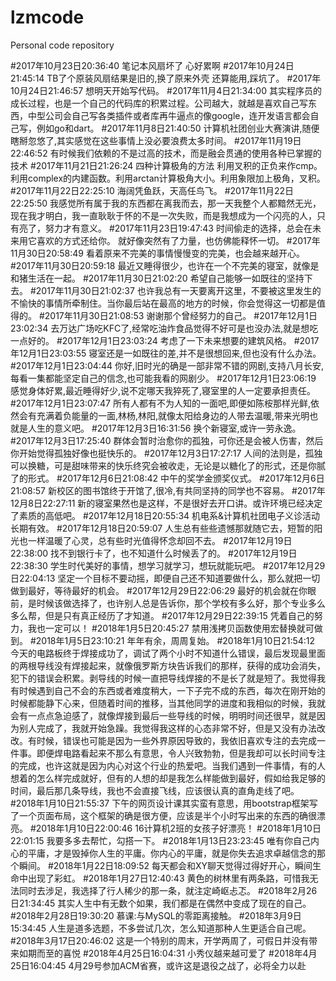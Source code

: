 # lzmcode
Personal code repository 

#2017年10月23日20:36:40 笔记本风扇坏了 心好累啊
#2017年10月24日21:45:14 TB了个原装风扇结果是旧的,换了原来外壳 还算能用,踩坑了。
#2017年10月24日21:46:57 想明天开始写代码。
#2017年11月4日21:34:00 其实程序员的成长过程，也是一个自己的代码库的积累过程。公司越大，就越是喜欢自己写东西，中型公司会自己写各类插件或者库再牛逼点的像google，连开发语言都会自己写，例如go和dart。
#2017年11月8日21:40:50 计算机社团创业大赛演讲,随便瞎掰忽悠了,其实感觉在这些事情上没必要浪费太多时间。
#2017年11月19日22:46:52 有时候我们依赖的不是过高的技术，而是融会贯通的使用各种已掌握的技术
#2017年11月21日21:26:24 四种计算极角的方法 利用叉积的正负来作cmp。利用complex的内建函数。利用arctan计算极角大小。利用象限加上极角，叉积。
#2017年11月22日22:25:10 海阔凭鱼跃，天高任鸟飞。
#2017年11月22日22:25:50 我感觉所有属于我的东西都在离我而去，那一天我整个人都黯然无光，现在我才明白，我一直耿耿于怀的不是一次失败，而是我想成为一个闪亮的人，只有亮了，努力才有意义。
#2017年11月23日19:47:43 时间偷走的选择，总会在未来用它喜欢的方式还给你。  就好像突然有了力量，也仿佛能释怀一切。
#2017年11月30日20:58:49 看着原来不完美的事情慢慢变的完美，也会越来越开心。
#2017年11月30日20:59:18 最近又睡得很少，也许在一个不完美的寝室，就像是和猪生活在一起。
#2017年11月30日21:02:20 希望自己能够一如既往的坚持下去。
#2017年11月30日21:02:37 也许我总有一天要离开这里，不要被这里发生的不愉快的事情所牵制住。当你最后站在最高的地方的时候，你会觉得这一切都是值得的。
#2017年11月30日21:08:53 谢谢那个曾经努力的自己。
#2017年12月1日23:02:34 去万达广场吃KFC了,经常吃油炸食品觉得不好可是也没办法,就是想吃一点好的。
#2017年12月1日23:03:24 考虑了一下未来想要的建筑风格。
#2017年12月1日23:03:55 寝室还是一如既往的差,并不是很想回来,但也没有什么办法。
#2017年12月1日23:04:44 你好,旧时光的确是一部非常不错的网剧,支持八月长安,每看一集都能坚定自己的信念,也可能我看的网剧少。
#2017年12月1日23:06:19 感觉身体好累,最近睡得好少,说不定哪天我猝死了,寝室里的人一定要承担责任。
#2017年12月1日23:07:47 所有人都有不为人知的一面吧,即便如陈桉那样光鲜,依然会有充满着负能量的一面,林杨,林阳,就像太阳给身边的人带去温暖,带来光明也就是人生的意义吧。
#2017年12月3日16:31:56 换个新寝室,或许一劳永逸。
#2017年12月3日17:25:40 群体会暂时治愈你的孤独，可你还是会被人伤害，然后你开始觉得孤独好像也挺快乐的。
#2017年12月3日17:27:17 人间的法则是，孤独可以换糖，可是甜味带来的快乐终究会被收走，无论是以糖化了的形式，还是你腻了的形式。
#2017年12月6日21:08:42 中午的奖学金颁奖仪式。
#2017年12月6日21:08:57 新校区的图书馆终于开馆了,很冷,有共同坚持的同学也不容易。
#2017年12月8日22:27:11 新的寝室果然也是这样，不是很好去开口讲。或许环境已经决定了素质的高低吧。
#2017年12月18日20:55:34 机电系&计算机社团电子义诊活动长期有效。
#2017年12月18日20:59:07 人生总有些些遗憾那就随它去，短暂的阳光也一样温暖了心灵，总有些时光值得怀念却回不去。
#2017年12月19日22:38:00 找不到银行卡了，也不知道什么时候丢了的。
#2017年12月19日22:38:30 学生时代美好的事情，想学习就学习，想玩就能玩吧。
#2017年12月29日22:04:13 坚定一个目标不要动摇，即便自己还不知道要做什么，那么就把一切做到最好，等待最好的机会。
#2017年12月29日22:06:29 最好的机会就在你眼前，是时候该做选择了，也许别人总是告诉你，那个学校有多么好，那个专业多么多么帮，但是只有真正经历了才知道。
#2017年12月29日22:39:15 凭着自己的努力，我也一定可以！
#2018年1月5日20:45:27 禁用浅拷贝函数使用宏替换就可做到。
#2018年1月5日23:10:21 年年有余，周周复始。
#2018年1月10日21:54:12 今天的电路板终于焊接成功了，调试了两个小时不知道什么错误，最后发现最里面的两根导线没有焊接起来，就像俄罗斯方块告诉我们的那样，获得的成功会消失，犯下的错误会积累。剥导线的时候一直把导线焊接的不是长了就是短了。我觉得我有时候遇到自己不会的东西或者难度稍大，一下子完不成的东西，每次在刚开始的时候都能静下心来，但随着时间的推移，当其他同学的进度和我相似的时候，我就会有一点点急迫感了，就像焊接到最后一些导线的时候，明明时间还很早，就是因为别人完成了，我就开始急躁。我觉得我这样的心态非常不好，但是又没有办法改改。有时候，错误也可能是因为一些外界原因导致的，我依旧喜欢专注的去完成一件事。即便焊电路看起来不那么有意思，令人兴致勃勃，但是我却可以长时间专注的完成，也许这就是因为内心对这个行业的热爱吧。当我们遇到一件事情，有的人想着的怎么样完成就好，但有的人想的却是我怎么样能做到最好，假如给我足够的时间，最后那几条导线，我也不会直接飞线，应该很认真的直角走线了吧。
#2018年1月10日21:55:37 下午的网页设计课其实蛮有意思，用bootstrap框架写了一个页面布局，这个框架的确是很方便，应该是半个小时写出来的东西的确很漂亮。
#2018年1月10日22:00:46 16计算机2班的女孩子好漂亮！
#2018年1月10日22:01:15 我要多多去帮忙，勾搭一下。
#2018年1月13日23:23:45 唯有你自己内心的平庸，才是毁掉你人生的平庸。你内心的平庸，就是你失去追求卓越信念的那个瞬间。
#2018年1月22日18:09:52 每天都会和XY聊天觉得过得好开心，瞬间生命中出现了彩虹。
#2018年1月27日12:40:43 黄色的树林里有两条路，可惜我无法同时去涉足，我选择了行人稀少的那一条，就注定崎岖忐忑。
#2018年2月26日21:34:45 其实人生中有无数个如果，我们都是在偶然中变成了现在的自己。
#2018年2月28日19:30:20 慕课:与MySQL的零距离接触。
#2018年3月9日15:34:45 人生是道多选题，不多尝试几次，怎么知道那种人生更适合自己呢。
#2018年3月17日20:46:02 这是一个特别的周末，开学两周了，可假日并没有带来如期而至的喜悦
#2018年4月25日16:04:31 小秀仪越来越可爱了
#2018年4月25日16:04:45 4月29号参加ACM省赛，或许这是退役之战了，必将全力以赴